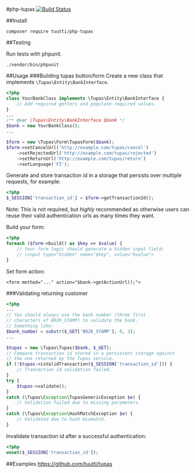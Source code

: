 #php-tupas
[![Build Status](https://travis-ci.org/tuutti/php-tupas.svg?branch=master)](https://travis-ci.org/tuutti/php-tupas)

##Install
````
composer require tuutti/php-tupas
````

##Testing

Run tests with phpunit.

````
./vendor/bin/phpunit
````

##Usage
###Building tupas button/form
Create a new class that implements `\Tupas\Entity\BankInterface`.

````php
<?php
class YourBankClass implements \Tupas\Entity\BankInterface {
    // Add required getters and populate required values.
}
...
/** @var \Tupas\Entity\BankInterface $bank */
$bank = new YourBankClass();
...

$form = new \Tupas\Form\TupasForm($bank);
$form->setCancelUrl('http://example.com/tupas/cancel')
    ->setRejectedUrl('http://example.com/tupas/rejected')
    ->setReturnUrl('http://example.com/tupas/return')
    ->setLanguage('FI');
````
Generate and store transaction id in a storage that persists over multiple requests, for example:

````php
<?php
$_SESSION['transaction_id'] = $form->getTransactionId();
````
Note: This is not required, but *highly* recommended as otherwise users can reuse their valid authentication urls as many times they want.

Build your form:
````php
<?php
foreach ($form->build() as $key => $value) {
    // Your form logic should generate a hidden input field:
    // <input type="hidden" name="$key", value="$value">
}
````

Set form action:
````
<form method="..." action="$bank->getActionUrl();">
````

###Validating returning customer
````php
<?php
...
// You should always use the bank number (three first
// characters of B02K_STAMP) to validate the bank.
// Something like:
$bank_number = substr($_GET['B02K_STAMP'], 0, 3);
...

$tupas = new \Tupas\Tupas($bank, $_GET);
// Compare transaction id stored in a persistent storage against
// the one returned by the Tupas service.
if (!$tupas->isValidTransaction($_SESSION['transaction_id'])) {
    // Transaction id validation failed.
}
try {
    $tupas->validate();
}
catch (\Tupas\Exception\TupasGenericException $e) {
    // Validation failed due to missing parameters.
}
catch (\Tupas\Exception\HashMatchException $e) {
    // Validated due to hash mismatch.
}
````
Invalidate transaction id after a successful authentication:
````php
<?php
unset($_SESSION['transaction_id']);
````

##Examples
https://github.com/tuutti/tupas


